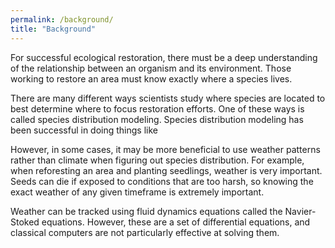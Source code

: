 ```yaml
---
permalink: /background/
title: "Background"
---
```

For successful ecological restoration, there must be a deep understanding of the relationship between an organism and its environment. Those working to restore an area must know exactly where a species lives. 

There are many different ways scientists study where species are located to best determine where to focus restoration efforts. One of these ways is called species distribution modeling. Species distribution modeling has been successful in doing things like 

However, in some cases, it may be more beneficial to use weather patterns rather than climate when figuring out species distribution. 
For example, when reforesting an area and planting seedlings, weather is very important. Seeds can die if exposed to conditions that are too harsh, so knowing the exact weather of any given timeframe is extremely important. 

Weather can be tracked using fluid dynamics equations called the Navier-Stoked equations. However, these are a set of differential equations, and classical computers are not particularly effective at solving them. 
